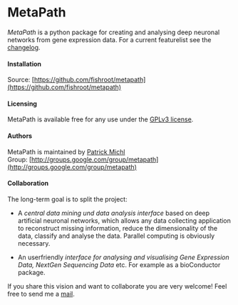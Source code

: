 MetaPath
========

*MetaPath* is a python package for creating and analysing deep neuronal networks from gene expression data.
For a current featurelist see the [changelog](https://github.com/fishroot/metapath/blob/master/changelog.md).

#### Installation ####
Source: [https://github.com/fishroot/metapath](https://github.com/fishroot/metapath)

#### Licensing ####
MetaPath is available free for any use under the [GPLv3 license](https://www.gnu.org/licenses/gpl.html).

#### Authors ####
MetaPath is maintained by [Patrick Michl](https://plus.google.com/100728730509576210790/about) <br>
Group: [http://groups.google.com/group/metapath](http://groups.google.com/group/metapath)

#### Collaboration ####
The long-term goal is to split the project:

* A *central data mining und data analysis interface* based on deep artificial neuronal networks,
which allows any data collecting application to reconstruct missing information,
reduce the dimensionality of the data, classify and analyse the data. Parallel computing is obviously necessary.

* An userfriendly *interface for analysing and visualising Gene Expression Data, NextGen Sequencing Data* etc.
For example as a bioConductor package.

If you share this vision and want to collaborate you are very welcome!
Feel free to send me a [mail](https://plus.google.com/100728730509576210790/about).
